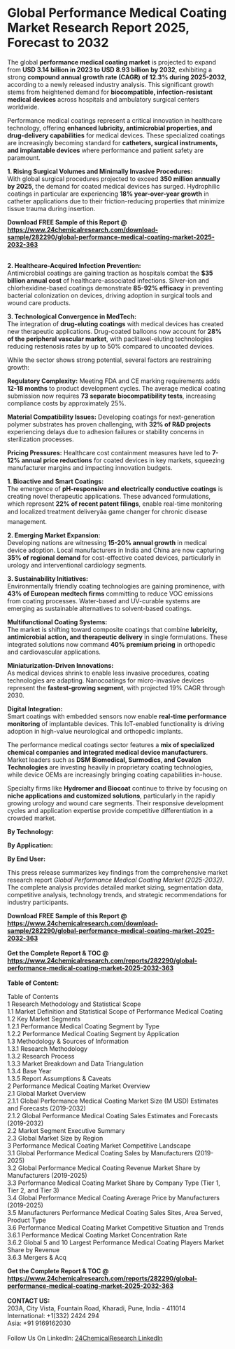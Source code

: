 <h1>Global Performance Medical Coating Market Research Report 2025, Forecast to 2032</h1><p>The global <strong>performance medical coating market</strong> is projected to expand from <strong>USD 3.14 billion in 2023 to USD 8.93 billion by 2032</strong>, exhibiting a strong <strong>compound annual growth rate (CAGR) of 12.3% during 2025-2032</strong>, according to a newly released industry analysis. This significant growth stems from heightened demand for <strong>biocompatible, infection-resistant medical devices</strong> across hospitals and ambulatory surgical centers worldwide.</p><p>Performance medical coatings represent a critical innovation in healthcare technology, offering <strong>enhanced lubricity, antimicrobial properties, and drug-delivery capabilities</strong> for medical devices. These specialized coatings are increasingly becoming standard for <strong>catheters, surgical instruments, and implantable devices</strong> where performance and patient safety are paramount.</p><p><strong>1. Rising Surgical Volumes and Minimally Invasive Procedures:</strong><br>
With global surgical procedures projected to exceed <strong>350 million annually by 2025</strong>, the demand for coated medical devices has surged. Hydrophilic coatings in particular are experiencing <strong>18% year-over-year growth</strong> in catheter applications due to their friction-reducing properties that minimize tissue trauma during insertion.</p><div><b>Download FREE Sample of this Report @ 
            <a href="https://www.24chemicalresearch.com/download-sample/282290/global-performance-medical-coating-market-2025-2032-363">
            https://www.24chemicalresearch.com/download-sample/282290/global-performance-medical-coating-market-2025-2032-363</a></b></div><br><p><strong>2. Healthcare-Acquired Infection Prevention:</strong><br>
Antimicrobial coatings are gaining traction as hospitals combat the <strong>$35 billion annual cost</strong> of healthcare-associated infections. Silver-ion and chlorhexidine-based coatings demonstrate <strong>85-92% efficacy</strong> in preventing bacterial colonization on devices, driving adoption in surgical tools and wound care products.</p><p><strong>3. Technological Convergence in MedTech:</strong><br>
The integration of <strong>drug-eluting coatings</strong> with medical devices has created new therapeutic applications. Drug-coated balloons now account for <strong>28% of the peripheral vascular market</strong>, with paclitaxel-eluting technologies reducing restenosis rates by up to 50% compared to uncoated devices.</p><p>While the sector shows strong potential, several factors are restraining growth:</p><p><strong>Regulatory Complexity:</strong> Meeting FDA and CE marking requirements adds <strong>12-18 months</strong> to product development cycles. The average medical coating submission now requires <strong>73 separate biocompatibility tests</strong>, increasing compliance costs by approximately 25%.</p><p><strong>Material Compatibility Issues:</strong> Developing coatings for next-generation polymer substrates has proven challenging, with <strong>32% of R&amp;D projects</strong> experiencing delays due to adhesion failures or stability concerns in sterilization processes.</p><p><strong>Pricing Pressures:</strong> Healthcare cost containment measures have led to <strong>7-12% annual price reductions</strong> for coated devices in key markets, squeezing manufacturer margins and impacting innovation budgets.</p><p><strong>1. Bioactive and Smart Coatings:</strong><br>
The emergence of <strong>pH-responsive and electrically conductive coatings</strong> is creating novel therapeutic applications. These advanced formulations, which represent <strong>22% of recent patent filings</strong>, enable real-time monitoring and localized treatment deliveryâa game changer for chronic disease management.</p><p><strong>2. Emerging Market Expansion:</strong><br>
Developing nations are witnessing <strong>15-20% annual growth</strong> in medical device adoption. Local manufacturers in India and China are now capturing <strong>35% of regional demand</strong> for cost-effective coated devices, particularly in urology and interventional cardiology segments.</p><p><strong>3. Sustainability Initiatives:</strong><br>
Environmentally friendly coating technologies are gaining prominence, with <strong>43% of European medtech firms</strong> committing to reduce VOC emissions from coating processes. Water-based and UV-curable systems are emerging as sustainable alternatives to solvent-based coatings.</p><p><strong>Multifunctional Coating Systems:</strong><br>
	The market is shifting toward composite coatings that combine <strong>lubricity, antimicrobial action, and therapeutic delivery</strong> in single formulations. These integrated solutions now command <strong>40% premium pricing</strong> in orthopedic and cardiovascular applications.</p><p><strong>Miniaturization-Driven Innovations:</strong><br>
	As medical devices shrink to enable less invasive procedures, coating technologies are adapting. Nanocoatings for micro-invasive devices represent the <strong>fastest-growing segment</strong>, with projected 19% CAGR through 2030.</p><p><strong>Digital Integration:</strong><br>
	Smart coatings with embedded sensors now enable <strong>real-time performance monitoring</strong> of implantable devices. This IoT-enabled functionality is driving adoption in high-value neurological and orthopedic implants.</p><p>The performance medical coatings sector features a <strong>mix of specialized chemical companies and integrated medical device manufacturers</strong>. Market leaders such as <strong>DSM Biomedical, Surmodics, and Covalon Technologies</strong> are investing heavily in proprietary coating technologies, while device OEMs are increasingly bringing coating capabilities in-house.</p><p>Specialty firms like <strong>Hydromer and Biocoat</strong> continue to thrive by focusing on <strong>niche applications and customized solutions</strong>, particularly in the rapidly growing urology and wound care segments. Their responsive development cycles and application expertise provide competitive differentiation in a crowded market.</p><p><strong>By Technology:</strong></p><p><strong>By Application:</strong></p><p><strong>By End User:</strong></p><p>This press release summarizes key findings from the comprehensive market research report <em>Global Performance Medical Coating Market (2025-2032)</em>. The complete analysis provides detailed market sizing, segmentation data, competitive analysis, technology trends, and strategic recommendations for industry participants.</p><div><b>Download FREE Sample of this Report @ 
            <a href="https://www.24chemicalresearch.com/download-sample/282290/global-performance-medical-coating-market-2025-2032-363">
            https://www.24chemicalresearch.com/download-sample/282290/global-performance-medical-coating-market-2025-2032-363</a></b></div><br><div><b>Get the Complete Report & TOC @ 
            <a href="https://www.24chemicalresearch.com/reports/282290/global-performance-medical-coating-market-2025-2032-363">
            https://www.24chemicalresearch.com/reports/282290/global-performance-medical-coating-market-2025-2032-363</a></b></div><br>
            <b>Table of Content:</b><p>Table of Contents<br />
1 Research Methodology and Statistical Scope<br />
1.1 Market Definition and Statistical Scope of Performance Medical Coating<br />
1.2 Key Market Segments<br />
1.2.1 Performance Medical Coating Segment by Type<br />
1.2.2 Performance Medical Coating Segment by Application<br />
1.3 Methodology & Sources of Information<br />
1.3.1 Research Methodology<br />
1.3.2 Research Process<br />
1.3.3 Market Breakdown and Data Triangulation<br />
1.3.4 Base Year<br />
1.3.5 Report Assumptions & Caveats<br />
2 Performance Medical Coating Market Overview<br />
2.1 Global Market Overview<br />
2.1.1 Global Performance Medical Coating Market Size (M USD) Estimates and Forecasts (2019-2032)<br />
2.1.2 Global Performance Medical Coating Sales Estimates and Forecasts (2019-2032)<br />
2.2 Market Segment Executive Summary<br />
2.3 Global Market Size by Region<br />
3 Performance Medical Coating Market Competitive Landscape<br />
3.1 Global Performance Medical Coating Sales by Manufacturers (2019-2025)<br />
3.2 Global Performance Medical Coating Revenue Market Share by Manufacturers (2019-2025)<br />
3.3 Performance Medical Coating Market Share by Company Type (Tier 1, Tier 2, and Tier 3)<br />
3.4 Global Performance Medical Coating Average Price by Manufacturers (2019-2025)<br />
3.5 Manufacturers Performance Medical Coating Sales Sites, Area Served, Product Type<br />
3.6 Performance Medical Coating Market Competitive Situation and Trends<br />
3.6.1 Performance Medical Coating Market Concentration Rate<br />
3.6.2 Global 5 and 10 Largest Performance Medical Coating Players Market Share by Revenue<br />
3.6.3 Mergers & Acq</p><div><b>Get the Complete Report & TOC @ 
            <a href="https://www.24chemicalresearch.com/reports/282290/global-performance-medical-coating-market-2025-2032-363">
            https://www.24chemicalresearch.com/reports/282290/global-performance-medical-coating-market-2025-2032-363</a></b></div><br><b>CONTACT US:</b><br>
            203A, City Vista, Fountain Road, Kharadi, Pune, India - 411014<br>
            International: +1(332) 2424 294<br>
            Asia: +91 9169162030 <br><br>
            Follow Us On LinkedIn: <a href="https://www.linkedin.com/company/24chemicalresearch/">24ChemicalResearch LinkedIn</a>